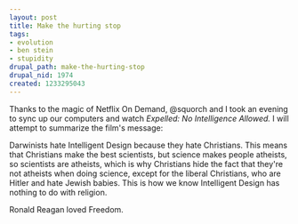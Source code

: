 ```yaml
--- 
layout: post
title: Make the hurting stop
tags: 
- evolution
- ben stein
- stupidity
drupal_path: make-the-hurting-stop
drupal_nid: 1974
created: 1233295043
---
```

Thanks to the magic of Netflix On Demand, @squorch and I took an evening to sync up our computers and watch <em>Expelled: No Intelligence Allowed.</em> I will attempt to summarize the film's message:



Darwinists hate Intelligent Design because they hate Christians. This means that Christians make the best scientists, but science makes people atheists, so scientists are atheists, which is why Christians hide the fact that they're not atheists when doing science, except for the liberal Christians, who are Hitler and hate Jewish babies. This is how we know Intelligent Design has nothing to do with religion.



Ronald Reagan loved Freedom.
